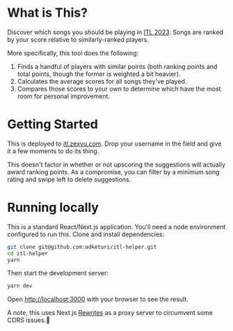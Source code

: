 # What is This?

Discover which songs you should be playing in [ITL 2023](https://itl2023.groovestats.com/). Songs are ranked by your score relative to similarly-ranked players.

More specifically, this tool does the following:

1. Finds a handful of players with similar points (both ranking points and total points, though the former is weighted a bit heavier).
2. Calculates the average scores for all songs they've played.
3. Compares those scores to your own to determine which have the most room for personal improvement.

# Getting Started

This is deployed to [itl.zexyu.com](https://itl.zexyu.com). Drop your username in the field and give it a few moments to do its thing.

This doesn't factor in whether or not upscoring the suggestions will actually award ranking points. As a compromise, you can filter by a minimum song rating and swipe left to delete suggestions.

# Running locally

This is a standard React/Next.js application. You'll need a node environment configured to run this. Clone and install dependencies:

```bash
git clone git@github.com:adketuri/itl-helper.git
cd itl-helper
yarn
```

Then start the development server:

```bash
yarn dev
```

Open [http://localhost:3000](http://localhost:3000) with your browser to see the result.

A note, this uses Next.js [Rewrites](https://nextjs.org/docs/api-reference/next.config.js/rewrites) as a proxy server to circumvent some CORS issues.🤫